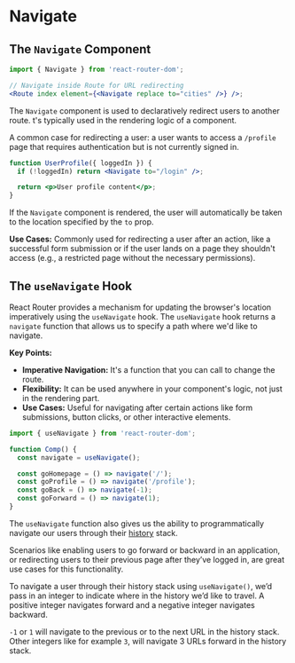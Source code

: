 # Navigate

## The `Navigate` Component

```jsx
import { Navigate } from 'react-router-dom';

// Navigate inside Route for URL redirecting
<Route index element={<Navigate replace to="cities" />} />;
```

The `Navigate` component is used to declaratively redirect users to another route. t's typically used in the rendering logic of a component.

A common case for redirecting a user: a user wants to access a `/profile` page that requires authentication but is not currently signed in.

```jsx
function UserProfile({ loggedIn }) {
  if (!loggedIn) return <Navigate to="/login" />;

  return <p>User profile content</p>;
}
```

If the `Navigate` component is rendered, the user will automatically be taken to the location specified by the `to` prop.

**Use Cases:** Commonly used for redirecting a user after an action, like a successful form submission or if the user lands on a page they shouldn't access (e.g., a restricted page without the necessary permissions).

## The `useNavigate` Hook

React Router provides a mechanism for updating the browser's location imperatively using the `useNavigate` hook. The `useNavigate` hook returns a `navigate` function that allows us to specify a path where we'd like to navigate.

**Key Points:**

- **Imperative Navigation:** It's a function that you can call to change the route.
- **Flexibility:** It can be used anywhere in your component's logic, not just in the rendering part.
- **Use Cases:** Useful for navigating after certain actions like form submissions, button clicks, or other interactive elements.

```js
import { useNavigate } from 'react-router-dom';

function Comp() {
  const navigate = useNavigate();

  const goHomepage = () => navigate('/');
  const goProfile = () => navigate('/profile');
  const goBack = () => navigate(-1);
  const goForward = () => navigate(1);
}
```

The `useNavigate` function also gives us the ability to programmatically navigate our users through their [history](https://developer.mozilla.org/en-US/docs/Web/API/Window/history) stack.

Scenarios like enabling users to go forward or backward in an application, or redirecting users to their previous page after they’ve logged in, are great use cases for this functionality.

To navigate a user through their history stack using `useNavigate()`, we’d pass in an integer to indicate where in the history we’d like to travel. A positive integer navigates forward and a negative integer navigates backward.

`-1` or `1` will navigate to the previous or to the next URL in the history stack. Other integers like for example `3`, will navigate 3 URLs forward in the history stack.

